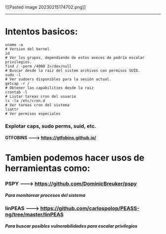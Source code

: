![[Pasted image 20230215174702.png]]

---

# Intentos basicos:

```shell
uname -a 
# Version del kernel
id
# Ver los grupos, dependiendo de estos aveces de podría escalar privilegios.
find / -perm /4000 2>/dev/null
# Buscar desde la raiz del sistem archivos con permisos SUID.
sudo -l
# Ver sudoers disponibles para la sesión actual.
getcap -r / 
# Obtener las capabilities desde la raiz
crontab -l 
# Listar tareas cron del usuario
ls -la /etc/cron.d
# Ver tareas cron del sistema
lsattr 
# Ver permisos especiales
```

### Explotar caps, sudo perms, suid, etc. 

#### GTFOBINS ---> https://gtfobins.github.io/



# Tambien podemos hacer usos de herramientas como:

### PSPY ---> https://github.com/DominicBreuker/pspy 
##### Para monitorear procesos del sistema

### linPEAS ---> https://github.com/carlospolop/PEASS-ng/tree/master/linPEAS
##### Para buscar posibles vulnerabilidades para escalar privilegios


